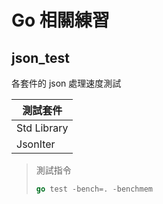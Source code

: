 Go 相關練習
=======================

## json_test
各套件的 json 處理速度測試

| 測試套件         |
|-----------------|
| Std Library     |
| JsonIter        |

> 測試指令
> ```go
> go test -bench=. -benchmem
> ```
 
